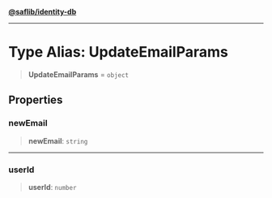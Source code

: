[**@saflib/identity-db**](../index.md)

***

# Type Alias: UpdateEmailParams

> **UpdateEmailParams** = `object`

## Properties

### newEmail

> **newEmail**: `string`

***

### userId

> **userId**: `number`
